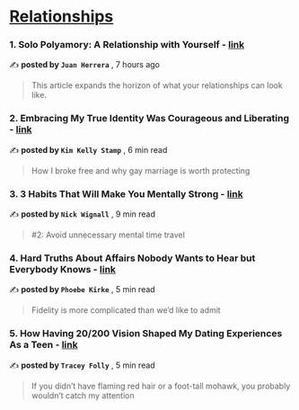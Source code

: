 
<h1><a href=https://medium.com/tag/relationships/recommended target="_blank" rel="noopener noreferrer">Relationships</a></h1>
<h3>1. Solo Polyamory: A Relationship with Yourself - <a href=https://medium.com/@jdjuan/solo-polyamory-a-relationship-with-yourself-5e11b810027c?source=tag_recommended_feed---------0-84----------relationships----------21ad440a_8ed1_451e_8959_89f3a744e3b3------- target="_blank" rel="noopener noreferrer">link</a></h3>

✍️ **posted by `Juan Herrera`** <date> , 7 hours ago</date>

<blockquote>This article expands the horizon of what your relationships can look like.</blockquote>

<h3>2. Embracing My True Identity Was Courageous and Liberating - <a href=https://medium.com/the-narrative-arc/embracing-my-true-identity-was-courageous-and-liberating-8191ca8f37cd?source=tag_recommended_feed---------1-107----------relationships----------21ad440a_8ed1_451e_8959_89f3a744e3b3------- target="_blank" rel="noopener noreferrer">link</a></h3>

✍️ **posted by `Kim Kelly Stamp`** <date> , 6 min read</date>

<blockquote>How I broke free and why gay marriage is worth protecting</blockquote>

<h3>3. 3 Habits That Will Make You Mentally Strong - <a href=https://medium.com/@nickwignall/3-habits-that-will-make-you-mentally-strong-4f7e95419a88?source=tag_recommended_feed---------2-85----------relationships----------21ad440a_8ed1_451e_8959_89f3a744e3b3------- target="_blank" rel="noopener noreferrer">link</a></h3>

✍️ **posted by `Nick Wignall`** <date> , 9 min read</date>

<blockquote>#2: Avoid unnecessary mental time travel</blockquote>

<h3>4. Hard Truths About Affairs Nobody Wants to Hear but Everybody Knows - <a href=https://medium.com/the-secret-society/hard-truths-about-affairs-nobody-wants-to-hear-but-everybody-knows-fecedda743e1?source=tag_recommended_feed---------3-84----------relationships----------21ad440a_8ed1_451e_8959_89f3a744e3b3------- target="_blank" rel="noopener noreferrer">link</a></h3>

✍️ **posted by `Phoebe Kirke`** <date> , 5 min read</date>

<blockquote>Fidelity is more complicated than we’d like to admit</blockquote>

<h3>5. How Having 20/200 Vision Shaped My Dating Experiences As a Teen - <a href=https://medium.com/the-memoirist/how-having-20-200-vision-shaped-my-dating-experiences-as-a-teen-df85d0993348?source=tag_recommended_feed---------4-107----------relationships----------21ad440a_8ed1_451e_8959_89f3a744e3b3------- target="_blank" rel="noopener noreferrer">link</a></h3>

✍️ **posted by `Tracey Folly`** <date> , 5 min read</date>

<blockquote>If you didn’t have flaming red hair or a foot-tall mohawk, you probably wouldn’t catch my attention</blockquote>

